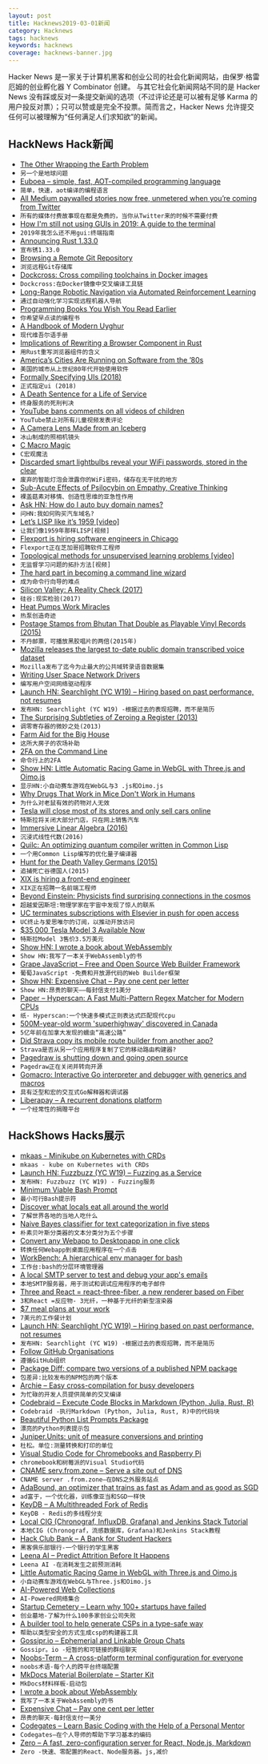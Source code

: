 ```yaml
---
layout: post
title: Hacknews2019-03-01新闻
category: Hacknews
tags: hacknews
keywords: hacknews
coverage: hacknews-banner.jpg
---
```


Hacker News 是一家关于计算机黑客和创业公司的社会化新闻网站，由保罗·格雷厄姆的创业孵化器 Y Combinator 创建。
与其它社会化新闻网站不同的是 Hacker News 没有踩或反对一条提交新闻的选项（不过评论还是可以被有足够 Karma 的用户投反对票）；只可以赞或是完全不投票。简而言之，Hacker News 允许提交任何可以被理解为“任何满足人们求知欲”的新闻。

## HackNews Hack新闻


- [The Other Wrapping the Earth Problem](https://www.solipsys.co.uk/new/TheOtherWrappingTheEarthProblem.html?sb27h)
- `另一个是地球问题`
- [Euboea – simple, fast, AOT-compiled programming language](https://github.com/KrzysztofSzewczyk/Euboea)
- `简单，快速，aot编译的编程语言`
- [All Medium paywalled stories now free, unmetered when you’re coming from Twitter](https://twitter.com/ev/status/1100899021621583872)
- `所有的媒体付费故事现在都是免费的，当你从Twitter来的时候不需要付费`
- [How I&#39;m still not using GUIs in 2019: A guide to the terminal](https://www.lucasfcosta.com/2019/02/10/terminal-guide-2019.html)
- `2019年我怎么还不用gui:终端指南`
- [Announcing Rust 1.33.0](https://blog.rust-lang.org/2019/02/28/Rust-1.33.0.html)
- `宣布锈1.33.0`
- [Browsing a Remote Git Repository](https://begriffs.com/posts/2019-02-21-browsing-remote-git.html)
- `浏览远程Git存储库`
- [Dockcross: Cross compiling toolchains in Docker images](https://github.com/dockcross/dockcross#dockcross)
- `Dockcross:在Docker镜像中交叉编译工具链`
- [Long-Range Robotic Navigation via Automated Reinforcement Learning](https://ai.googleblog.com/2019/02/long-range-robotic-navigation-via.html)
- `通过自动强化学习实现远程机器人导航`
- [Programming Books You Wish You Read Earlier](https://hackernoon.com/programming-books-you-wish-you-read-earlier-1066ce29cd9d)
- `你希望早点读的编程书`
- [A Handbook of Modern Uyghur](https://kuscholarworks.ku.edu/bitstream/handle/1808/5624/EngYakDwy2009_Uyg1full_10.pdf?sequence=3)
- `现代维吾尔语手册`
- [Implications of Rewriting a Browser Component in Rust](https://hacks.mozilla.org/2019/02/rewriting-a-browser-component-in-rust/)
- `用Rust重写浏览器组件的含义`
- [America’s Cities Are Running on Software from the ’80s](https://www.bloombergquint.com/businessweek/america-s-cities-are-running-on-software-from-the-80s)
- `美国的城市从上世纪80年代开始使用软件`
- [Formally Specifying UIs (2018)](https://www.hillelwayne.com/post/formally-specifying-uis/)
- `正式指定ui (2018)`
- [A Death Sentence for a Life of Service](https://livingotherwise.com/2019/01/22/death-sentence-life-service/)
- `终身服务的死刑判决`
- [YouTube bans comments on all videos of children](https://www.bbc.co.uk/news/technology-47408969)
- `YouTube禁止对所有儿童视频发表评论`
- [A Camera Lens Made from an Iceberg](https://www.mathieustern.com/blog/2018/10/22/l437fjpq58g619vlkm6t1iwhk8s6dr)
- `冰山制成的照相机镜头`
- [C Macro Magic](http://sagartewari01.com/c-macro-magic/)
- `C宏观魔法`
- [Discarded smart lightbulbs reveal your WiFi passwords, stored in the clear](https://boingboing.net/2019/01/29/fiat-lux.html)
- `废弃的智能灯泡会泄露你的WiFi密码，储存在无干扰的地方`
- [Sub-Acute Effects of Psilocybin on Empathy, Creative Thinking](https://www.tandfonline.com/doi/full/10.1080/02791072.2019.1580804)
- `裸盖菇素对移情、创造性思维的亚急性作用`
- [Ask HN: How do I auto buy domain names?](item?id=19271556)
- `问HN:我如何购买汽车域名?`
- [Let’s LISP like it’s 1959 [video]](https://www.youtube.com/watch?v=hGY3uBHVVr4)
- `让我们像1959年那样LISP[视频]`
- [Flexport is hiring software engineers in Chicago](https://www.flexport.com/careers/department/engineering)
- `Flexport正在芝加哥招聘软件工程师`
- [Topological methods for unsupervised learning problems [video]](https://slideslive.com/38913519/topological-approaches-for-unsupervised-learning)
- `无监督学习问题的拓扑方法[视频]`
- [The hard part in becoming a command line wizard](https://www.johndcook.com/blog/2019/02/18/command-line-wizard/)
- `成为命令行向导的难点`
- [Silicon Valley: A Reality Check (2017)](https://slatestarcodex.com/2017/05/11/silicon-valley-a-reality-check/)
- `硅谷:现实检验(2017)`
- [Heat Pumps Work Miracles](https://dothemath.ucsd.edu/2012/06/heat-pumps-work-miracles/)
- `热泵创造奇迹`
- [Postage Stamps from Bhutan That Double as Playable Vinyl Records (2015)](http://www.openculture.com/2015/10/postage-stamps-from-bhutan-that-double-as-playable-vinyl-records.html)
- `不丹邮票，可播放黑胶唱片的两倍(2015年)`
- [Mozilla releases the largest to-date public domain transcribed voice dataset](https://blog.mozilla.org/blog/2019/02/28/sharing-our-common-voices-mozilla-releases-the-largest-to-date-public-domain-transcribed-voice-dataset/)
- `Mozilla发布了迄今为止最大的公共域转录语音数据集`
- [Writing User Space Network Drivers](https://arxiv.org/abs/1901.10664)
- `编写用户空间网络驱动程序`
- [Launch HN: Searchlight (YC W19) – Hiring based on past performance, not resumes](item?id=19273409)
- `发布HN: Searchlight (YC W19) -根据过去的表现招聘，而不是简历`
- [The Surprising Subtleties of Zeroing a Register (2013)](https://randomascii.wordpress.com/2012/12/29/the-surprising-subtleties-of-zeroing-a-register/)
- `调零寄存器的微妙之处(2013)`
- [Farm Aid for the Big House](https://www.vera.org/in-our-backyards-stories/farm-aid-for-the-big-house)
- `这所大房子的农场补助`
- [2FA on the Command Line](https://www.sendthemtomir.com/blog/cli-2-factor-authentication)
- `命令行上的2FA`
- [Show HN: Little Automatic Racing Game in WebGL with Three.js and Oimo.js](http://emh.lart.no/publish/csb/csb3d/v1/?dupCount=10&amp;swarmCount=1&amp;unitScale=0.2&amp;ownPhysics=false)
- `显示HN:小自动赛车游戏在WebGL与3 .js和Oimo.js`
- [Why Drugs That Work in Mice Don&#39;t Work in Humans](https://thelri.org/blog-and-news/why-drugs-that-work-in-mice-dont-work-in-humans/)
- `为什么对老鼠有效的药物对人无效`
- [Tesla will close most of its stores and only sell cars online](https://www.theverge.com/2019/2/28/18245296/tesla-stores-closing-online-only-car-sales)
- `特斯拉将关闭大部分门店，只在网上销售汽车`
- [Immersive Linear Algebra (2016)](http://immersivemath.com/ila/index.html)
- `沉浸式线性代数(2016)`
- [Quilc: An optimizing quantum compiler written in Common Lisp](https://github.com/rigetti/quilc)
- `一个用Common Lisp编写的优化量子编译器`
- [Hunt for the Death Valley Germans (2015)](http://www.otherhand.org/home-page/search-and-rescue/the-hunt-for-the-death-valley-germans/)
- `追捕死亡谷德国人(2015)`
- [XIX is hiring a front-end engineer](item?id=19274393)
- `XIX正在招聘一名前端工程师`
- [Beyond Einstein: Physicists find surprising connections in the cosmos](https://discovery.princeton.edu/2018/12/02/beyond-einstein-physicists-find-surprising-connections-in-the-cosmos/)
- `超越爱因斯坦:物理学家在宇宙中发现了惊人的联系`
- [UC terminates subscriptions with Elsevier in push for open access](https://www.universityofcalifornia.edu/press-room/uc-terminates-subscriptions-worlds-largest-scientific-publisher-push-open-access-publicly)
- `UC终止与爱思唯尔的订阅，以推动开放访问`
- [$35,000 Tesla Model 3 Available Now](https://www.tesla.com/blog/35000-tesla-model-3-available-now)
- `特斯拉Model 3售价3.5万美元`
- [Show HN: I wrote a book about WebAssembly](item?id=19274941)
- `Show HN:我写了一本关于WebAssembly的书`
- [Grape JavaScript – Free and Open Source Web Builder Framework](https://grapesjs.com/)
- `葡萄JavaScript -免费和开放源代码的Web Builder框架`
- [Show HN: Expensive Chat – Pay one cent per letter](https://expensive.chat)
- `Show HN:昂贵的聊天——每封信支付1美分`
- [Paper – Hyperscan: A Fast Multi-Pattern Regex Matcher for Modern CPUs](https://branchfree.org/2019/02/28/paper-hyperscan-a-fast-multi-pattern-regex-matcher-for-modern-cpus/)
- `纸- Hyperscan:一个快速多模式正则表达式匹配现代cpu`
- [500M-year-old worm &#39;superhighway&#39; discovered in Canada](https://phys.org/news/2019-02-million-year-old-worm-superhighway-canada.html)
- `5亿年前在加拿大发现的蠕虫“高速公路”`
- [Did Strava copy its mobile route builder from another app?](https://cyclingtips.com/2019/02/did-strava-copy-its-mobile-route-builder-from-another-app/)
- `Strava是否从另一个应用程序复制了它的移动路由构建器?`
- [Pagedraw is shutting down and going open source](https://pagedraw.io/)
- `Pagedraw正在关闭并转向开源`
- [Gomacro: Interactive Go interpreter and debugger with generics and macros](https://github.com/cosmos72/gomacro#gomacro---interactive-go-interpreter-and-debugger-with-generics-and-macros)
- `具有泛型和宏的交互式Go解释器和调试器`
- [Liberapay – A recurrent donations platform](https://liberapay.com/)
- `一个经常性的捐赠平台`


## HackShows Hacks展示

- [ mkaas - Minikube on Kubernetes with CRDs](https://github.com/alexellis/mkaas)
- `mkaas - kube on Kubernetes with CRDs`
- [Launch HN: Fuzzbuzz (YC W19) – Fuzzing as a Service](https://news.ycombinator.com/item?id=19265377)
- `发布HN: Fuzzbuzz (YC W19) - Fuzzing服务`
- [ Minimum Viable Bash Prompt](https://github.com/chkhd/bash-prompt)
- `最小可行Bash提示符`
- [ Discover what locals eat all around the world](https://what.toeat.in)
- `了解世界各地的当地人吃什么`
- [ Naive Bayes classifier for text categorization in five steps](https://towardsdatascience.com/implementing-a-naive-bayes-classifier-for-text-categorization-in-five-steps-f9192cdd54c3)
- `朴素贝叶斯分类器的文本分类分为五个步骤`
- [ Convert any Webapp to Desktopapp in one click](https://appmaker.xyz/web2desk-for-business/)
- `转换任何Webapp到桌面应用程序在一个点击`
- [ WorkBench: A hierarchical env manager for bash](https://github.com/pshirali/workbench)
- `工作台:bash的分层环境管理器`
- [ A local SMTP server to test and debug your app&#39;s emails](https://mailocal.jfoucher.com/)
- `本地SMTP服务器，用于测试和调试应用程序的电子邮件`
- [ Three and React = react-three-fiber, a new renderer based on Fiber](https://github.com/drcmda/react-three-fiber)
- `3和React =反应物- 3光纤，一种基于光纤的新型渲染器`
- [ $7 meal plans at your work](http://www.itsyuma.com)
- `7美元的工作餐计划`
- [Launch HN: Searchlight (YC W19) – Hiring based on past performance, not resumes](https://news.ycombinator.com/item?id=19273409)
- `发布HN: Searchlight (YC W19) -根据过去的表现招聘，而不是简历`
- [ Follow GitHub Organisations](https://github.com/follow-github-organisation/follow-github-organisation)
- `遵循GitHub组织`
- [ Package Diff: compare two versions of a published NPM package](https://diff.intrinsic.com/)
- `包差异:比较发布的NPM包的两个版本`
- [ Archie – Easy cross-compilation for busy developers](https://github.com/headmelted/archie)
- `为忙碌的开发人员提供简单的交叉编译`
- [ Codebraid – Execute Code Blocks in Markdown (Python, Julia, Rust, R)](https://github.com/gpoore/codebraid)
- `Codebraid -执行Markdown (Python, Julia, Rust, R)中的代码块`
- [ Beautiful Python List Prompts Package](https://github.com/Mckinsey666/bullet)
- `漂亮的Python列表提示包`
- [ Juniper.Units: unit of measure conversions and printing](https://capnmidnight.github.io/Juniper.Units/)
- `杜松。单位:测量转换和打印的单位`
- [ Visual Studio Code for Chromebooks and Raspberry Pi](https://code.headmelted.com)
- `chromebook和树莓派的Visual Studio代码`
- [ CNAME serv.from.zone – Serve a site out of DNS](https://serv.from.zone/)
- `CNAME server .from.zone—在DNS之外服务站点`
- [ AdaBound, an optimizer that trains as fast as Adam and as good as SGD](https://github.com/Luolc/AdaBound)
- `ad富于，一个优化器，训练像亚当和SGD一样快`
- [ KeyDB – A Multithreaded Fork of Redis](https://github.com/JohnSully/KeyDB)
- `KeyDB - Redis的多线程分支`
- [ Local CIG (Chronograf, InfluxDB, Grafana) and Jenkins Stack Tutorial](https://github.com/peterlamar/CIGJenkins)
- `本地CIG (Chronograf，流感数据库，Grafana)和Jenkins Stack教程`
- [ Hack Club Bank – A Bank for Student Hackers](https://medium.com/hackclub/hack-club-bank-is-now-live-for-everyone-including-you-884f7f54836f)
- `黑客俱乐部银行-一个银行的学生黑客`
- [ Leena AI – Predict Attrition Before It Happens](https://leena.ai/engagement.html)
- `Leena AI -在消耗发生之前预测消耗`
- [ Little Automatic Racing Game in WebGL with Three.js and Oimo.js](http://emh.lart.no/publish/csb/csb3d/v1/?dupCount=10&amp;swarmCount=1&amp;unitScale=0.2&amp;ownPhysics=false)
- `小自动赛车游戏在WebGL与Three.js和Oimo.js`
- [ AI-Powered Web Collections](https://news.ycombinator.com/item?id=19258975)
- `AI-Powered网络集合`
- [ Startup Cemetery – Learn why 100&#43; startups have failed](https://www.failory.com/cemetery)
- `创业墓地-了解为什么100多家创业公司失败`
- [ A builder tool to help generate CSPs in a type-safe way](https://github.com/pgilad/csp-builder)
- `帮助以类型安全的方式生成csp的构建器工具`
- [ Gossipr.io – Ephemerial and Linkable Group Chats](https://gossipr.io)
- `Gossipr。io -短暂的和可链接的群组聊天`
- [ Noobs-Term – A cross-platform terminal configuration for everyone](https://noobs-term.com/#/)
- `noobs术语-每个人的跨平台终端配置`
- [ MkDocs Material Boilerplate – Starter Kit](https://github.com/peaceiris/mkdocs-material-boilerplate)
- `MkDocs材料样板-启动包`
- [ I wrote a book about WebAssembly](https://news.ycombinator.com/item?id=19274941)
- `我写了一本关于WebAssembly的书`
- [ Expensive Chat – Pay one cent per letter](https://expensive.chat)
- `昂贵的聊天-每封信支付一美分`
- [ Codegates – Learn Basic Coding with the Help of a Personal Mentor](https://codegates.com/)
- `Codegates—在个人导师的帮助下学习基本的编码`
- [ Zero – A fast, zero-configuration server for React, Node.js, Markdown](https://zeroserver.io/)
- `Zero -快速、零配置的React、Node服务器。js,减价`


